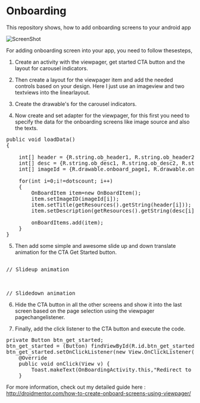 # Onboarding

This repository shows, how to add onboarding screens to your android app

![ScreenShot](http://droidmentor.com/wp-content/uploads/2017/05/Banner_Onboard-1080x675.jpg)

For adding onboarding screen into your app, you need to follow thesesteps,

1. Create an activity with the viewpager, get started CTA button and the layout for carousel indicators.

2. Then create a layout for the viewpager item and add the needed controls based on your design. Here I just use an imageview and two textviews into the linearlayout.

3. Create the drawable's for the carousel indicators.

4. Now create and set adapter for the viewpager, for this first you need to specify the data for the onboarding screens like image source and also the texts.

<pre>
public void loadData()
{

    int[] header = {R.string.ob_header1, R.string.ob_header2, R.string.ob_header3};
    int[] desc = {R.string.ob_desc1, R.string.ob_desc2, R.string.ob_desc3};
    int[] imageId = {R.drawable.onboard_page1, R.drawable.onboard_page2, R.drawable.onboard_page3};

    for(int i=0;i!=dotscount; i++)
    {
        OnBoardItem item=new OnBoardItem();
        item.setImageID(imageId[i]);
        item.setTitle(getResources().getString(header[i]));
        item.setDescription(getResources().getString(desc[i]));

        onBoardItems.add(item);
    }
}
</pre>

5. Then add some simple and awesome slide up and down translate animation for the CTA Get Started button.

<pre>

// Slideup animation
<?xml version="1.0" encoding="utf-8"?>
<translate xmlns:android="http://schemas.android.com/apk/res/android"
    android:fromYDelta="100%p" android:toYDelta="0%p"
    android:duration="@android:integer/config_longAnimTime"/>

// Slidedown animation</pre>
<?xml version="1.0" encoding="utf-8"?>
<translate xmlns:android="http://schemas.android.com/apk/res/android"
    android:fromYDelta="0%p" android:toYDelta="100%p" 
    android:duration="@android:integer/config_longAnimTime"/>

</pre>

6. Hide the CTA button in all the other screens and show it into the last screen based on the page selection using the viewpager pagechangelistener.

7. Finally, add the click listener to the CTA button and execute the code.

<pre>
private Button btn_get_started;
btn_get_started = (Button) findViewById(R.id.btn_get_started);
btn_get_started.setOnClickListener(new View.OnClickListener() {
    @Override
    public void onClick(View v) {
        Toast.makeText(OnBoardingActivity.this,"Redirect to wherever you want",Toast.LENGTH_LONG).show();
    }
</pre>

For more information, check out my detailed guide here : http://droidmentor.com/how-to-create-onboard-screens-using-viewpager/
